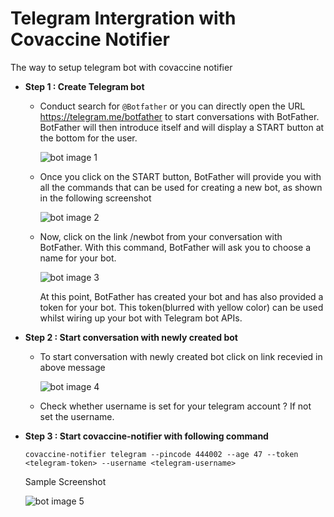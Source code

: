 # Telegram Intergration with Covaccine Notifier

The way to setup telegram bot with covaccine notifier

* **Step 1 : Create Telegram bot**
    * Conduct search for ```@Botfather```  or you can directly open the URL https://telegram.me/botfather to start conversations with BotFather. BotFather will then introduce itself and will display a START button at the bottom for the user.

         ![bot image 1](./images/telegram-bot-creation-1.jpg)
    
    * Once you click on the START button, BotFather will provide you with all the commands that can be used for creating a new bot, as shown in the following screenshot

         ![bot image 2](./images/telegram-bot-creation-2.jpg)
    
    * Now, click on the link /newbot from your conversation with BotFather. With this command, BotFather will ask you to choose a name for your bot.

        ![bot image 3](./images/telegram-bot-creation-3.jpg)

        At this point, BotFather has created your bot and has also provided a token for your bot. This token(blurred with yellow color) can be used whilst wiring up your bot with Telegram bot APIs.


* **Step 2 : Start conversation with newly created bot**

    *   To start conversation with newly created bot click on link recevied in above message 

        ![bot image 4](./images/telegram-bot-creation-4.jpg)

    
    *   Check whether username is set for your telegram account ? 
        If not set the username.

* **Step 3 : Start covaccine-notifier with following command**

    ```
    covaccine-notifier telegram --pincode 444002 --age 47 --token <telegram-token> --username <telegram-username>
    ```

    Sample Screenshot

    ![bot image 5](./images/telegram-bot-creation-5.jpg)


         


